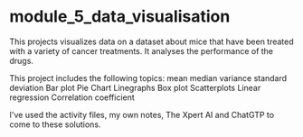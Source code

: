 # module_5_data_visualisation
This projects visualizes data on a dataset about mice that have been treated with a variety of cancer treatments. It analyses the performance of the drugs.

This project includes the following topics:
        mean
        median
        variance
        standard deviation
        Bar plot
        Pie Chart
        Linegraphs
        Box plot
        Scatterplots
        Linear regression
        Correlation coefficient

I've used the activity files, my own notes, The Xpert AI and ChatGTP to come to these solutions.

